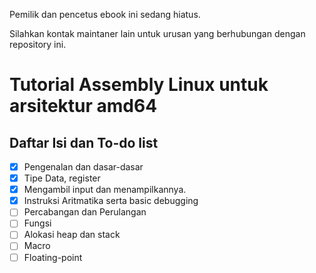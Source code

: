 Pemilik dan pencetus ebook ini sedang hiatus.

Silahkan kontak maintaner lain untuk urusan yang berhubungan dengan repository ini.

# Tutorial Assembly Linux untuk arsitektur amd64

## Daftar Isi dan To-do list
- [X] Pengenalan dan dasar-dasar
- [X] Tipe Data, register 
- [X] Mengambil input dan menampilkannya.
- [X] Instruksi Aritmatika serta basic debugging
- [ ] Percabangan dan Perulangan
- [ ] Fungsi
- [ ] Alokasi heap dan stack
- [ ] Macro
- [ ] Floating-point 
